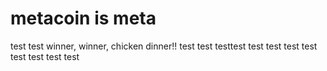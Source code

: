 # metacoin is meta

test
test
winner, winner, chicken dinner!!
test
test
testtest
test
test
test
test
test
test
test
test
